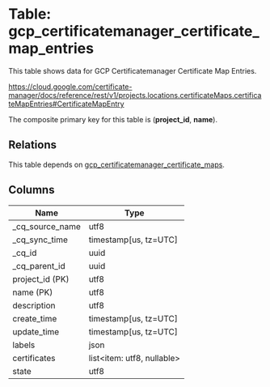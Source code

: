 # Table: gcp_certificatemanager_certificate_map_entries

This table shows data for GCP Certificatemanager Certificate Map Entries.

https://cloud.google.com/certificate-manager/docs/reference/rest/v1/projects.locations.certificateMaps.certificateMapEntries#CertificateMapEntry

The composite primary key for this table is (**project_id**, **name**).

## Relations

This table depends on [gcp_certificatemanager_certificate_maps](gcp_certificatemanager_certificate_maps).

## Columns

| Name          | Type          |
| ------------- | ------------- |
|_cq_source_name|utf8|
|_cq_sync_time|timestamp[us, tz=UTC]|
|_cq_id|uuid|
|_cq_parent_id|uuid|
|project_id (PK)|utf8|
|name (PK)|utf8|
|description|utf8|
|create_time|timestamp[us, tz=UTC]|
|update_time|timestamp[us, tz=UTC]|
|labels|json|
|certificates|list<item: utf8, nullable>|
|state|utf8|